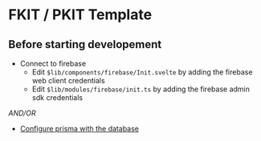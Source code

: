 # FKIT / PKIT Template

## Before starting developement

- Connect to firebase
  - Edit `$lib/components/firebase/Init.svelte` by adding the firebase web client credentials
  - Edit `$lib/modules/firebase/init.ts` by adding the firebase admin sdk credentials

_AND/OR_

- [Configure prisma with the database](https://www.prisma.io/docs/getting-started/setup-prisma/add-to-existing-project/relational-databases-typescript-postgres)
